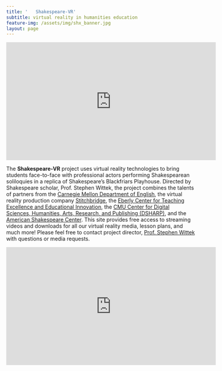 ```yaml
---
title: '   Shakespeare-VR'
subtitle: virtual reality in humanities education
feature-img: /assets/img/shx_banner.jpg
layout: page
---
```

<iframe width="560" height="315" src="https://www.youtube.com/embed/-UQsRzxuH_o?controls=0&autoplay=1&loop=1" frameborder="0" allow="accelerometer; encrypted-media; gyroscope; picture-in-picture" allowfullscreen></iframe><br/>

The **Shakespeare-VR** project uses virtual reality technologies to bring students face-to-face with professional actors performing Shakespearean soliloquies in a replica of Shakespeare’s Blackfriars Playhouse. Directed by Shakespeare scholar, Prof. Stephen Wittek, the project combines the talents of partners from the [Carnegie Mellon Department of English](https://www.cmu.edu/dietrich/english/), the virtual reality production company [Stitchbridge](https://www.stitchbridge.com/), the [Eberly Center for Teaching Excellence and Educational Innovation](https://www.cmu.edu/teaching/), the [CMU Center for Digital Sciences, Humanities, Arts, Research, and Publishing (DSHARP)](http://dsharp.library.cmu.edu/), and the [American Shakespeare Center](https://americanshakespearecenter.com/). This site provides free access to streaming videos and downloads for all our virtual reality media, lesson plans, and much more! Please feel free to contact project director, [Prof. Stephen Wittek](mailto:stephen.wittek@andrew.cmu.edu) with questions or media requests.

<iframe width="560" height="315" src="https://www.youtube.com/embed/CggZWOW4Juc" frameborder="0" allow="accelerometer; autoplay; encrypted-media; gyroscope; picture-in-picture" allowfullscreen></iframe>
